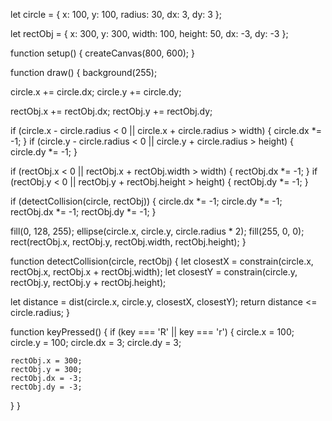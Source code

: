 let circle = {
  x: 100,
  y: 100,
  radius: 30,
  dx: 3,
  dy: 3
};

let rectObj = {
  x: 300,
  y: 300,
  width: 100,
  height: 50,
  dx: -3,
  dy: -3
};

function setup() {
  createCanvas(800, 600);
}

function draw() {
  background(255);

  circle.x += circle.dx;
  circle.y += circle.dy;

  rectObj.x += rectObj.dx;
  rectObj.y += rectObj.dy;

  if (circle.x - circle.radius < 0 || circle.x + circle.radius > width) {
    circle.dx *= -1;
  }
  if (circle.y - circle.radius < 0 || circle.y + circle.radius > height) {
    circle.dy *= -1;
  }

  if (rectObj.x < 0 || rectObj.x + rectObj.width > width) {
    rectObj.dx *= -1;
  }
  if (rectObj.y < 0 || rectObj.y + rectObj.height > height) {
    rectObj.dy *= -1;
  }

  if (detectCollision(circle, rectObj)) {
    circle.dx *= -1;
    circle.dy *= -1;
    rectObj.dx *= -1;
    rectObj.dy *= -1;
  }

  fill(0, 128, 255);
  ellipse(circle.x, circle.y, circle.radius * 2);
  fill(255, 0, 0);
  rect(rectObj.x, rectObj.y, rectObj.width, rectObj.height);
}

function detectCollision(circle, rectObj) {
  let closestX = constrain(circle.x, rectObj.x, rectObj.x + rectObj.width);
  let closestY = constrain(circle.y, rectObj.y, rectObj.y + rectObj.height);
  
  let distance = dist(circle.x, circle.y, closestX, closestY);
  return distance <= circle.radius;
}

function keyPressed() {
  if (key === 'R' || key === 'r') {
    circle.x = 100;
    circle.y = 100;
    circle.dx = 3;
    circle.dy = 3;
    
    rectObj.x = 300;
    rectObj.y = 300;
    rectObj.dx = -3;
    rectObj.dy = -3;
  }
}
